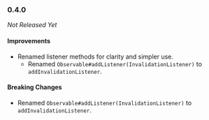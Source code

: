 ### 0.4.0

_Not Released Yet_

#### Improvements

- Renamed listener methods for clarity and simpler use.
  - Renamed `Observable#addListener(InvalidationListener)` to `addInvalidationListener`.

#### Breaking Changes

- Renamed `Observable#addListener(InvalidationListener)` to `addInvalidationListener`.